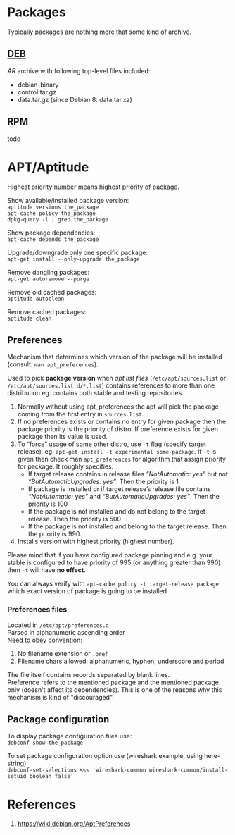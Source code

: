 # Packages
Typically packages are nothing more that some kind of archive.
## [DEB](https://github.com/kiemlicz/util/blob/master/core/deb_functions)
_AR_ archive with following top-level files included:
 * debian-binary
 * control.tar.gz
 * data.tar.gz (since Debian 8: data.tar.xz)

## RPM
todo

# APT/Aptitude
Highest priority number means highest priority of package.
 
Show available/installed package version:  
`aptitude versions the_package`  
`apt-cache policy the_package`  
`dpkg-query -l | grep the_package`

Show package dependencies:  
`apt-cache depends the_package`

Upgrade/downgrade only one specific package:  
`apt-get install --only-upgrade the_package`

Remove dangling packages:  
`apt-get autoremove --purge`

Remove old cached packages:  
`aptitude autoclean`

Remove cached packages:  
`aptitude clean` 
## Preferences
Mechanism that determines which version of the package will be installed (consult: `man apt_preferences`).

Used to pick **package version** when _apt list files_ (`/etc/apt/sources.list` or `/etc/apt/sources.list.d/*.list`) contains references to more than one distribution eg. contains both stable and testing repositories. 
 1. Normally without using apt_preferences the apt will pick the package coming from the first entry in `sources.list`.
 2. If no preferences exists or contains no entry for given package then the package priority is the priority of distro. If preference exists for given package then its value is used.
 3. To “force” usage of some other distro, use `-t` flag (specify target release), eg. 
`apt-get install -t experimental some-package`. If `-t` is given then check man `apt_preferences` for algorithm that assign priority for package. 
It roughly specifies:
    - If target release contains in release files _“NotAutomatic: yes”_ but not _“ButAutomaticUpgrades: yes”_. Then the priority is 1
    - If package is installed or if target release’s release file contains _“NotAutomatic: yes”_ and _“ButAutomaticUpgrades: yes”_. Then the priority is 100
    - If the package is not installed and do not belong to the target release. Then the priority is 500
    - If the package is not installed and belong to the target release. Then the priority is 990.
 4. Installs version with highest priority (highest number).

Please mind that if you have configured package pinning and e.g. your stable is configured to have priority of 995 (or anything greater than 990) then `-t` will have **no effect**.

You can always verify with `apt-cache policy -t target-release package` which exact version of package is going to be installed

### Preferences files
Located in `/etc/apt/preferences.d`  
Parsed in alphanumeric ascending order  
Need to obey convention: 
 1. No filename extension or `.pref`
 2. Filename chars allowed: alphanumeric, hyphen, underscore and period

The file itself contains records separated by blank lines.  
Preference refers to the mentioned package and the mentioned package only (doesn't affect its dependencies). This is one of the reasons why this mechanism is kind of "discouraged".

## Package configuration
To display package configuration files use:  
`debconf-show the_package`

To set package configuration option use (wireshark example, using here-string):  
`debconf-set-selections <<< 'wireshark-common wireshark-common/install-setuid boolean false'`

# References
1. https://wiki.debian.org/AptPreferences